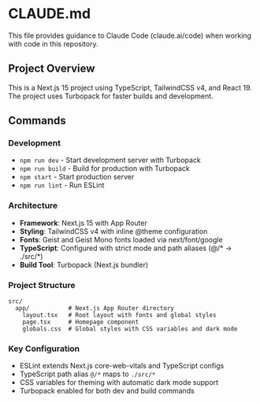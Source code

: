 # CLAUDE.md

This file provides guidance to Claude Code (claude.ai/code) when working with code in this repository.

## Project Overview

This is a Next.js 15 project using TypeScript, TailwindCSS v4, and React 19. The project uses Turbopack for faster builds and development.

## Commands

### Development
- `npm run dev` - Start development server with Turbopack
- `npm run build` - Build for production with Turbopack
- `npm start` - Start production server
- `npm run lint` - Run ESLint

### Architecture

- **Framework**: Next.js 15 with App Router
- **Styling**: TailwindCSS v4 with inline @theme configuration
- **Fonts**: Geist and Geist Mono fonts loaded via next/font/google
- **TypeScript**: Configured with strict mode and path aliases (@/* → ./src/*)
- **Build Tool**: Turbopack (Next.js bundler)

### Project Structure

```
src/
  app/           # Next.js App Router directory
    layout.tsx   # Root layout with fonts and global styles
    page.tsx     # Homepage component
    globals.css  # Global styles with CSS variables and dark mode
```

### Key Configuration

- ESLint extends Next.js core-web-vitals and TypeScript configs
- TypeScript path alias `@/*` maps to `./src/*`
- CSS variables for theming with automatic dark mode support
- Turbopack enabled for both dev and build commands